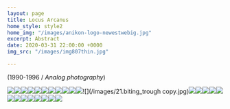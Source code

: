```yaml
---
layout: page
title: Locus Arcanus
home_style: style2
home_img: "/images/anikon-logo-newestwebig.jpg"
excerpt: Abstract
date: 2020-03-31 22:00:00 +0000
img_src: "/images/img807thin.jpg"

---
```

(1990-1996 / _Analog photography_)

![](/images/01.the-creative.jpg)![](/images/02.-Τhe_receptive.jpg)![](/images/06.conflict.jpg)![](/images/08.holding_together.jpg)![](/images/10.treading.jpg)![](/images/11.peace.jpg)![](/images/13.concord.jpg)![](/images/16.enthusiasm.jpg)![](/images/17.following.jpg)![](/images/19.approach.jpg)![](/images/20.contemplation.jpg)![](/images/21.biting_trough copy.jpg)![](/images/22.grace.jpg)![](/images/25.innocence.jpg)![](/images/30.the_clinging.jpg)![](/images/35.progress.jpg)![](/images/37.the_family.jpg)![](/images/38.opposition.jpg)![](/images/40.deliverance.jpg)![](/images/43.breakthrough.jpg)![](/images/45.gathering_together.jpg)![](/images/51.the_arousing.jpg)![](/images/53.development.jpg)![](/images/55.abundance.jpg)![](/images/58.-JOYOUS.jpg)